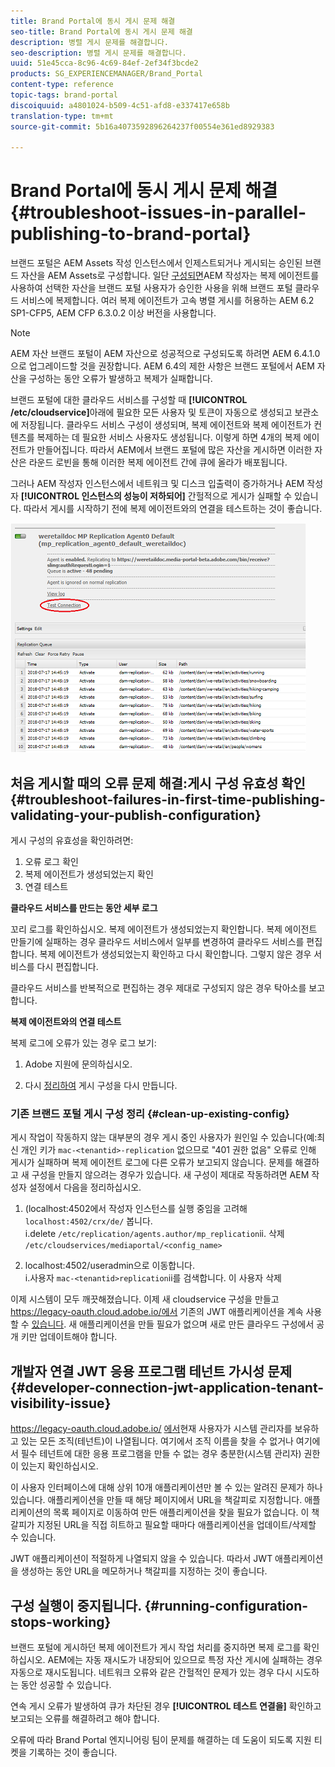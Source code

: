 ```yaml
---
title: Brand Portal에 동시 게시 문제 해결
seo-title: Brand Portal에 동시 게시 문제 해결
description: 병렬 게시 문제를 해결합니다.
seo-description: 병렬 게시 문제를 해결합니다.
uuid: 51e45cca-8c96-4c69-84ef-2ef34f3bcde2
products: SG_EXPERIENCEMANAGER/Brand_Portal
content-type: reference
topic-tags: brand-portal
discoiquuid: a4801024-b509-4c51-afd8-e337417e658b
translation-type: tm+mt
source-git-commit: 5b16a4073592896264237f00554e361ed8929383

---
```



# Brand Portal에 동시 게시 문제 해결 {#troubleshoot-issues-in-parallel-publishing-to-brand-portal}

브랜드 포털은 AEM Assets 작성 인스턴스에서 인제스트되거나 게시되는 승인된 브랜드 자산을 AEM Assets로 구성합니다. 일단 [구성되면](../using/configure-aem-assets-with-brand-portal.md)AEM 작성자는 복제 에이전트를 사용하여 선택한 자산을 브랜드 포털 사용자가 승인한 사용을 위해 브랜드 포털 클라우드 서비스에 복제합니다. 여러 복제 에이전트가 고속 병렬 게시를 허용하는 AEM 6.2 SP1-CFP5, AEM CFP 6.3.0.2 이상 버전을 사용합니다.

>[!NOTE]
>
>AEM 자산 브랜드 포털이 AEM 자산으로 성공적으로 구성되도록 하려면 AEM 6.4.1.0으로 업그레이드할 것을 권장합니다. AEM 6.4의 제한 사항은 브랜드 포털에서 AEM 자산을 구성하는 동안 오류가 발생하고 복제가 실패합니다.

브랜드 포털에 대한 클라우드 서비스를 구성할 때 **[!UICONTROL /etc/cloudservice]**&#x200B;아래에 필요한 모든 사용자 및 토큰이 자동으로 생성되고 보관소에 저장됩니다. 클라우드 서비스 구성이 생성되며, 복제 에이전트와 복제 에이전트가 컨텐츠를 복제하는 데 필요한 서비스 사용자도 생성됩니다. 이렇게 하면 4개의 복제 에이전트가 만들어집니다. 따라서 AEM에서 브랜드 포털에 많은 자산을 게시하면 이러한 자산은 라운드 로빈을 통해 이러한 복제 에이전트 간에 큐에 올라가 배포됩니다.

그러나 AEM 작성자 인스턴스에서 네트워크 및 디스크 입출력이 증가하거나 AEM 작성자 **[!UICONTROL 인스턴스의 성능이 저하되어]** 간헐적으로 게시가 실패할 수 있습니다. 따라서 게시를 시작하기 전에 복제 에이전트와의 연결을 테스트하는 것이 좋습니다.

![](assets/test-connection.png)

## 처음 게시할 때의 오류 문제 해결:게시 구성 유효성 확인 {#troubleshoot-failures-in-first-time-publishing-validating-your-publish-configuration}

게시 구성의 유효성을 확인하려면:

1. 오류 로그 확인
1. 복제 에이전트가 생성되었는지 확인
1. 연결 테스트

**클라우드 서비스를 만드는 동안 세부 로그**

꼬리 로그를 확인하십시오. 복제 에이전트가 생성되었는지 확인합니다. 복제 에이전트 만들기에 실패하는 경우 클라우드 서비스에서 일부를 변경하여 클라우드 서비스를 편집합니다. 복제 에이전트가 생성되었는지 확인하고 다시 확인합니다. 그렇지 않은 경우 서비스를 다시 편집합니다.

클라우드 서비스를 반복적으로 편집하는 경우 제대로 구성되지 않은 경우 탁아소를 보고합니다.

**복제 에이전트와의 연결 테스트**

복제 로그에 오류가 있는 경우 로그 보기:

1. Adobe 지원에 문의하십시오.

1. 다시 [정리하여](../using/troubleshoot-parallel-publishing.md#clean-up-existing-config) 게시 구성을 다시 만듭니다.

<!--
Comment Type: remark
Last Modified By: Mini Gulati (mgulati)
Last Modified Date: 2018-06-21T22:56:21.256-0400
<p>?? check and compare public key. At times public key is different</p>
<p>?? another thing to check in /useradmin</p>
-->

### 기존 브랜드 포털 게시 구성 정리 {#clean-up-existing-config}

게시 작업이 작동하지 않는 대부분의 경우 게시 중인 사용자가 원인일 수 있습니다(예:최신 개인 키가 `mac-<tenantid>-replication` 없으므로 &quot;401 권한 없음&quot; 오류로 인해 게시가 실패하며 복제 에이전트 로그에 다른 오류가 보고되지 않습니다. 문제를 해결하고 새 구성을 만들지 않으려는 경우가 있습니다. 새 구성이 제대로 작동하려면 AEM 작성자 설정에서 다음을 정리하십시오.

1. (localhost:4502에서 작성자 인스턴스를 실행 중임을 고려해 `localhost:4502/crx/de/` 봅니다.\
   i.delete `/etc/replication/agents.author/mp_replication`ii. 삭제 `/etc/cloudservices/mediaportal/<config_name>`

1. localhost:4502/useradmin으로 이동합니다.\
   i.사용자 `mac-<tenantid>replication`ii를 검색합니다. 이 사용자 삭제

이제 시스템이 모두 깨끗해졌습니다. 이제 새 cloudservice 구성을 만들고 https://legacy-oauth.cloud.adobe.io/에서 기존의 JWT 애플리케이션을 계속 사용할 수 [있습니다](https://legacy-oauth.cloud.adobe.io/). 새 애플리케이션을 만들 필요가 없으며 새로 만든 클라우드 구성에서 공개 키만 업데이트해야 합니다.

## 개발자 연결 JWT 응용 프로그램 테넌트 가시성 문제 {#developer-connection-jwt-application-tenant-visibility-issue}

https://legacy-oauth.cloud.adobe.io/ [에서](https://legacy-oauth.cloud.adobe.io/)현재 사용자가 시스템 관리자를 보유하고 있는 모든 조직(테넌트)이 나열됩니다. 여기에서 조직 이름을 찾을 수 없거나 여기에서 필수 테넌트에 대한 응용 프로그램을 만들 수 없는 경우 충분한(시스템 관리자) 권한이 있는지 확인하십시오.

이 사용자 인터페이스에 대해 상위 10개 애플리케이션만 볼 수 있는 알려진 문제가 하나 있습니다. 애플리케이션을 만들 때 해당 페이지에서 URL을 책갈피로 지정합니다. 애플리케이션의 목록 페이지로 이동하여 만든 애플리케이션을 찾을 필요가 없습니다. 이 책갈피가 지정된 URL을 직접 히트하고 필요할 때마다 애플리케이션을 업데이트/삭제할 수 있습니다.

JWT 애플리케이션이 적절하게 나열되지 않을 수 있습니다. 따라서 JWT 애플리케이션을 생성하는 동안 URL을 메모하거나 책갈피를 지정하는 것이 좋습니다.

## 구성 실행이 중지됩니다. {#running-configuration-stops-working}

<!--
Comment Type: draft

<p>If the running configuration stops working, either of the following two possibilities
<g class="gr_ gr_15 gr-alert gr_gramm gr_inline_cards gr_run_anim Grammar multiReplace" data-gr-id="15" id="15" style="font-size: 12px;">
are
</g> there:</p>
<p>1.
<g class="gr_ gr_14 gr-alert gr_gramm gr_inline_cards gr_run_anim Grammar only-ins doubleReplace replaceWithoutSep" data-gr-id="14" id="14">
Connection
</g> has failed, or</p>
<p>2. Publish has failed with permission to dam-replication-service denied, while connection has passed </p>
<p>If the connection has failed [1], the
<g class="gr_ gr_10 gr-alert gr_spell gr_inline_cards gr_run_anim ContextualSpelling ins-del multiReplace" data-gr-id="10" id="10">
fail safe
</g> way to fix it is to <a href="../using/troubleshoot-parallel-publishing.md#main-pars-header-1664955658">clean up</a> the existing Brand Portal publish configuration and recreate a publish configuration. </p>
<p>However, if the
<g class="gr_ gr_18 gr-alert gr_spell gr_inline_cards gr_run_anim ContextualSpelling" data-gr-id="18" id="18">
publish
</g> has failed with
<g class="gr_ gr_16 gr-alert gr_gramm gr_inline_cards gr_run_anim Grammar only-ins doubleReplace replaceWithoutSep" data-gr-id="16" id="16">
permission
</g> denied to dam-replication-service, raise a support ticket.</p>
-->

브랜드 포털에 게시하던 복제 에이전트가 게시 작업 처리를 중지하면 복제 로그를 확인하십시오. AEM에는 자동 재시도가 내장되어 있으므로 특정 자산 게시에 실패하는 경우 자동으로 재시도됩니다. 네트워크 오류와 같은 간헐적인 문제가 있는 경우 다시 시도하는 동안 성공할 수 있습니다.

연속 게시 오류가 발생하여 큐가 차단된 경우 **[!UICONTROL 테스트 연결을]** 확인하고 보고되는 오류를 해결하려고 해야 합니다.

오류에 따라 Brand Portal 엔지니어링 팀이 문제를 해결하는 데 도움이 되도록 지원 티켓을 기록하는 것이 좋습니다.
